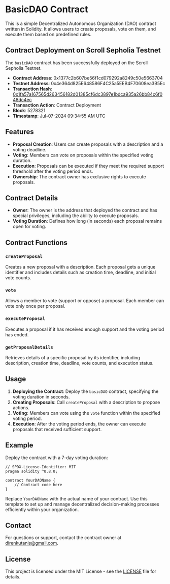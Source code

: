 # BasicDAO Contract

This is a simple Decentralized Autonomous Organization (DAO) contract written in Solidity. It allows users to create proposals, vote on them, and execute them based on predefined rules.

## Contract Deployment on Scroll Sepholia Testnet

The `basicDAO` contract has been successfully deployed on the Scroll Sepholia Testnet.

- **Contract Address**: 0x1377c2b607be56f1cd079292a8249c50e5663704
- **Testnet Address**: 0x4e364d825E648586F4C25a5EEB4F70608ea3B5Ec
- **Transaction Hash**: [0x1fa57a167565d263456182d01385cf6dc3897e1bdca935a26bb84c6f048dc4ec](https://scroll.io/tx/0x1fa57a167565d263456182d01385cf6dc3897e1bdca935a26bb84c6f048dc4ec)
- **Transaction Action**: Contract Deployment
- **Block**: 5278321
- **Timestamp**: Jul-07-2024 09:34:55 AM UTC

## Features

- **Proposal Creation**: Users can create proposals with a description and a voting deadline.
- **Voting**: Members can vote on proposals within the specified voting duration.
- **Execution**: Proposals can be executed if they meet the required support threshold after the voting period ends.
- **Ownership**: The contract owner has exclusive rights to execute proposals.

## Contract Details

- **Owner**: The owner is the address that deployed the contract and has special privileges, including the ability to execute proposals.
- **Voting Duration**: Defines how long (in seconds) each proposal remains open for voting.

## Contract Functions

### `createProposal`

Creates a new proposal with a description. Each proposal gets a unique identifier and includes details such as creation time, deadline, and initial vote counts.

### `vote`

Allows a member to vote (support or oppose) a proposal. Each member can vote only once per proposal.

### `executeProposal`

Executes a proposal if it has received enough support and the voting period has ended.

### `getProposalDetails`

Retrieves details of a specific proposal by its identifier, including description, creation time, deadline, vote counts, and execution status.

## Usage

1. **Deploying the Contract**: Deploy the `basicDAO` contract, specifying the voting duration in seconds.
2. **Creating Proposals**: Call `createProposal` with a description to propose actions.
3. **Voting**: Members can vote using the `vote` function within the specified voting period.
4. **Execution**: After the voting period ends, the owner can execute proposals that received sufficient support.

## Example

Deploy the contract with a 7-day voting duration:

```solidity
// SPDX-License-Identifier: MIT
pragma solidity ^0.8.0;

contract YourDAOName {
    // Contract code here
}
```

Replace `YourDAOName` with the actual name of your contract. Use this template to set up and manage decentralized decision-making processes efficiently within your organization.

## Contact

For questions or support, contact the contract owner at direnkutanis@gmail.com.

## License

This project is licensed under the MIT License - see the [LICENSE](LICENSE) file for details.